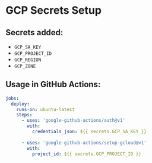 # GCP Secrets Setup
## Secrets added:
- `GCP_SA_KEY`
- `GCP_PROJECT_ID`
- `GCP_REGION`
- `GCP_ZONE`

## Usage in GitHub Actions:
```yaml
jobs:
  deploy:
    runs-on: ubuntu-latest
    steps:
      - uses: 'google-github-actions/auth@v1'
        with:
          credentials_json: ${{ secrets.GCP_SA_KEY }}
          
      - uses: 'google-github-actions/setup-gcloud@v1'
        with:
          project_id: ${{ secrets.GCP_PROJECT_ID }}
```
